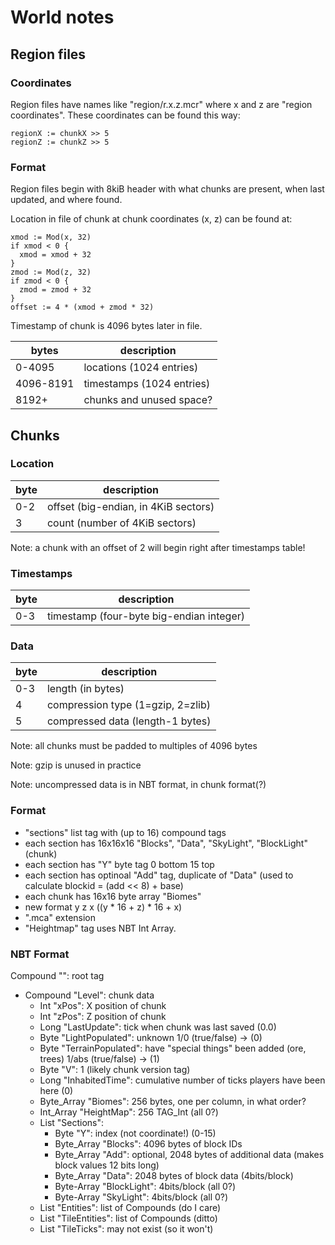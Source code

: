 # World notes

## Region files

### Coordinates

Region files have names like "region/r.x.z.mcr" where x and z are
"region coordinates".  These coordinates can be found this way:

```
regionX := chunkX >> 5
regionZ := chunkZ >> 5
```

### Format

Region files begin with 8kiB header with what chunks are present,
when last updated, and where found.

Location in file of chunk at chunk coordinates (x, z) can be found at:

```
xmod := Mod(x, 32)
if xmod < 0 {
  xmod = xmod + 32
}
zmod := Mod(z, 32)
if zmod < 0 {
  zmod = zmod + 32
}
offset := 4 * (xmod + zmod * 32)
```

Timestamp of chunk is 4096 bytes later in file.


| bytes     | description                |
| --------- | -------------------------- |
| 0-4095    | locations (1024 entries)   |
| 4096-8191 | timestamps (1024 entries)  |
| 8192+     | chunks and unused space?   |

## Chunks

### Location

| byte | description                          |
| ---- | ------------------------------------ |
|  0-2 | offset (big-endian, in 4KiB sectors) |
|   3  | count (number of 4KiB sectors)       |

Note: a chunk with an offset of 2 will begin right after timestamps table!

### Timestamps

| byte | description                              |
| ---- | ---------------------------------------- |
| 0-3  | timestamp (four-byte big-endian integer) |


### Data

| byte | description                              |
| ---- | ---------------------------------------- |
| 0-3  | length (in bytes) |
|   4  | compression type (1=gzip, 2=zlib) |
|   5  | compressed data (length-1 bytes) |

Note: all chunks must be padded to multiples of 4096 bytes

Note: gzip is unused in practice

Note: uncompressed data is in NBT format, in chunk format(?)

### Format

* "sections" list tag with (up to 16) compound tags
* each section has 16x16x16 "Blocks", "Data", "SkyLight", "BlockLight" (chunk)
* each section has "Y" byte tag 0 bottom 15 top
* each section has optinoal "Add" tag, duplicate of "Data" (used to calculate blockid = (add << 8) + base)
* each chunk has 16x16 byte array "Biomes"
* new format y z x ((y * 16 + z) * 16 + x)
* ".mca" extension
* "Heightmap" tag uses NBT Int Array.

### NBT Format
Compound "": root tag
* Compound "Level": chunk data
  * Int "xPos": X position of chunk
  * Int "zPos": Z position of chunk
  * Long "LastUpdate": tick when chunk was last saved (0.0)
  * Byte "LightPopulated": unknown 1/0 (true/false) -> (0)
  * Byte "TerrainPopulated": have "special things" been added (ore, trees) 1/abs (true/false) -> (1)
  * Byte "V": 1 (likely chunk version tag)
  * Long "InhabitedTime": cumulative number of ticks players have been here (0)
  * Byte_Array "Biomes": 256 bytes, one per column, in what order?
  * Int_Array "HeightMap": 256 TAG_Int (all 0?)
  * List "Sections":
    * Byte "Y": index (not coordinate!) (0-15)
    * Byte_Array "Blocks": 4096 bytes of block IDs
    * Byte_Array "Add": optional, 2048 bytes of additional data (makes block values 12 bits long)
    * Byte_Array "Data": 2048 bytes of block data (4bits/block)
    * Byte-Array "BlockLight": 4bits/block (all 0?)
    * Byte-Array "SkyLight": 4bits/block (all 0?)
  * List "Entities": list of Compounds (do I care)
  * List "TileEntities": list of Compounds (ditto)
  * List "TileTicks": may not exist (so it won't)
